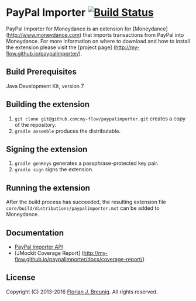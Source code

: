 # PayPal Importer [![Build Status](https://travis-ci.org/my-flow/paypalimporter.svg?branch=master)](https://travis-ci.org/my-flow/paypalimporter)

PayPal Importer for Moneydance is an extension for [Moneydance]
(http://www.moneydance.com) that imports transactions from PayPal into 
Moneydance. For more information on where to download and how to install the 
extension please visit the [project page]
(http://my-flow.github.io/paypalimporter/).

## Build Prerequisites
Java Development Kit, version 7

## Building the extension
1. `git clone git@github.com:my-flow/paypalimporter.git` creates a copy of the 
repository.
2. `gradle assemble` produces the distributable.

## Signing the extension
1. `gradle genKeys` generates a passphrase-protected key pair.
2. `gradle sign` signs the extension.

## Running the extension
After the build process has succeeded, the resulting extension file 
`core/build/distributions/paypalimporter.mxt` can be added to Moneydance.

## Documentation
* [PayPal Importer API](http://my-flow.github.io/paypalimporter/docs/api/)
* [JMockit Coverage Report]
(http://my-flow.github.io/paypalimporter/docs/coverage-report/)

## License
Copyright (C) 2013-2016 [Florian J. Breunig](http://www.my-flow.com).
All rights reserved.
